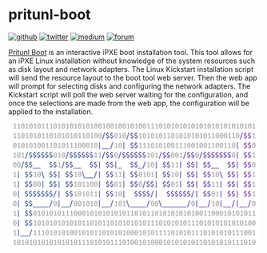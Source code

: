 # pritunl-boot

[![github](https://img.shields.io/badge/github-pritunl-11bdc2.svg?style=flat)](https://github.com/pritunl)
[![twitter](https://img.shields.io/badge/twitter-pritunl-55acee.svg?style=flat)](https://twitter.com/pritunl)
[![medium](https://img.shields.io/badge/medium-pritunl-b32b2b.svg?style=flat)](https://pritunl.medium.com)
[![forum](https://img.shields.io/badge/discussion-forum-ffffff.svg?style=flat)](https://forum.pritunl.com)

[Pritunl Boot](https://github.com/pritunl/pritunl-boot) is an interactive iPXE
boot installation tool. This tool allows for an iPXE Linux installation without
knowledge of the system resources such as disk layout and network adapters. The
Linux Kickstart installation script will send the resource layout to the boot
tool web server. Then the web app will prompt for selecting disks and
configuring the network adapters. The Kickstart script will poll the web server
waiting for the configuration, and once the selections are made from the web
app, the configuration will be applied to the installation.

[![pritunl](public/logo-code.png)](https://github.com/pritunl/pritunl-boot)
